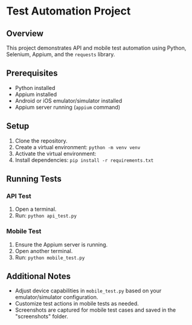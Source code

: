 # Test Automation Project

## Overview
This project demonstrates API and mobile test automation using Python, Selenium, Appium, and the `requests` library.

## Prerequisites
- Python installed
- Appium installed
- Android or iOS emulator/simulator installed
- Appium server running (`appium` command)

## Setup
1. Clone the repository.
2. Create a virtual environment: `python -m venv venv`
3. Activate the virtual environment:
4. Install dependencies: `pip install -r requirements.txt`

## Running Tests
### API Test
1. Open a terminal.
2. Run: `python api_test.py`

### Mobile Test
1. Ensure the Appium server is running.
2. Open another terminal.
3. Run: `python mobile_test.py`

## Additional Notes
- Adjust device capabilities in `mobile_test.py` based on your emulator/simulator configuration.
- Customize test actions in mobile tests as needed.
- Screenshots are captured for mobile test cases and saved in the "screenshots" folder.
